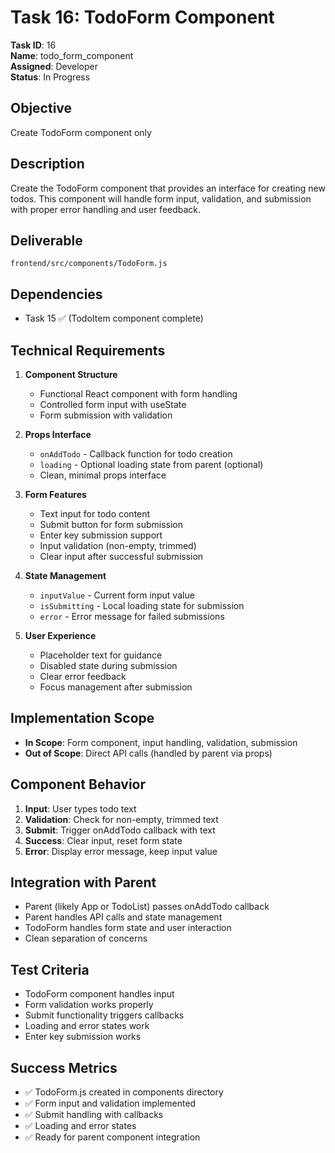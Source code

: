 # Task 16: TodoForm Component
**Task ID**: 16  
**Name**: todo_form_component  
**Assigned**: Developer  
**Status**: In Progress  

## Objective
Create TodoForm component only

## Description  
Create the TodoForm component that provides an interface for creating new todos. This component will handle form input, validation, and submission with proper error handling and user feedback.

## Deliverable
`frontend/src/components/TodoForm.js`

## Dependencies
- Task 15 ✅ (TodoItem component complete)

## Technical Requirements
1. **Component Structure**
   - Functional React component with form handling
   - Controlled form input with useState
   - Form submission with validation

2. **Props Interface**
   - `onAddTodo` - Callback function for todo creation
   - `loading` - Optional loading state from parent (optional)
   - Clean, minimal props interface

3. **Form Features**
   - Text input for todo content
   - Submit button for form submission
   - Enter key submission support
   - Input validation (non-empty, trimmed)
   - Clear input after successful submission

4. **State Management**
   - `inputValue` - Current form input value
   - `isSubmitting` - Local loading state for submission
   - `error` - Error message for failed submissions

5. **User Experience**
   - Placeholder text for guidance
   - Disabled state during submission
   - Clear error feedback
   - Focus management after submission

## Implementation Scope
- **In Scope**: Form component, input handling, validation, submission
- **Out of Scope**: Direct API calls (handled by parent via props)

## Component Behavior
1. **Input**: User types todo text
2. **Validation**: Check for non-empty, trimmed text
3. **Submit**: Trigger onAddTodo callback with text
4. **Success**: Clear input, reset form state
5. **Error**: Display error message, keep input value

## Integration with Parent
- Parent (likely App or TodoList) passes onAddTodo callback
- Parent handles API calls and state management
- TodoForm handles form state and user interaction
- Clean separation of concerns

## Test Criteria
- TodoForm component handles input
- Form validation works properly
- Submit functionality triggers callbacks
- Loading and error states work
- Enter key submission works

## Success Metrics
- ✅ TodoForm.js created in components directory
- ✅ Form input and validation implemented
- ✅ Submit handling with callbacks
- ✅ Loading and error states
- ✅ Ready for parent component integration